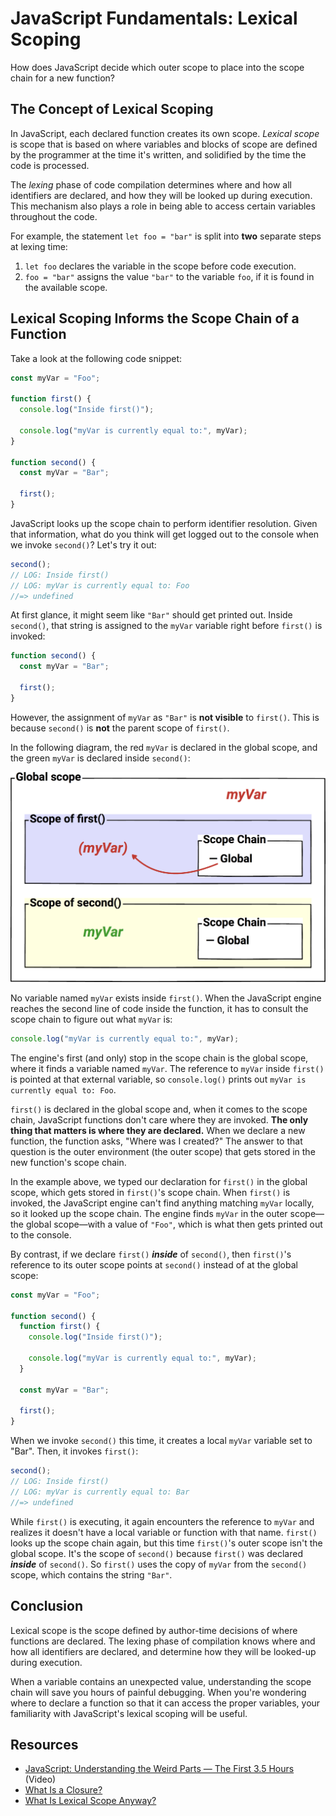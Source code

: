 # JavaScript Fundamentals: Lexical Scoping

How does JavaScript decide which outer scope to place into the scope chain for a new function?

## The Concept of Lexical Scoping

In JavaScript, each declared function creates its own scope. _Lexical scope_ is scope that is based on where variables and blocks of scope are defined by the programmer at the time it's written, and solidified by the time the code is processed.

The _lexing_ phase of code compilation determines where and how all identifiers are declared, and how they will be looked up during execution. This mechanism also plays a role in being able to access certain variables throughout the code.

For example, the statement `let foo = "bar"` is split into **two** separate steps at lexing time:

1. `let foo` declares the variable in the scope before code execution.
2. `foo = "bar"` assigns the value `"bar"` to the variable `foo`, if it is found in the available scope.

## Lexical Scoping Informs the Scope Chain of a Function

Take a look at the following code snippet:

```js
const myVar = "Foo";

function first() {
  console.log("Inside first()");

  console.log("myVar is currently equal to:", myVar);
}

function second() {
  const myVar = "Bar";

  first();
}
```

JavaScript looks up the scope chain to perform identifier resolution. Given that information, what do you think  will get logged out to the console when we invoke `second()`? Let's try it out:

```js
second();
// LOG: Inside first()
// LOG: myVar is currently equal to: Foo
//=> undefined
```

At first glance, it might seem like `"Bar"` should get printed out. Inside `second()`, that string is assigned to the `myVar` variable right before `first()` is invoked:

```js
function second() {
  const myVar = "Bar";

  first();
}
```

However, the assignment of `myVar` as `"Bar"` is **not visible** to `first()`. This is because `second()` is **not** the parent scope of `first()`.

In the following diagram, the red `myVar` is declared in the global scope, and the green `myVar` is declared inside `second()`:

![JavaScript lexical scope](/public/images/front-end-web-programming-in-javascript/lexical-scope.png)

No variable named `myVar` exists inside `first()`. When the JavaScript engine reaches the second line of code inside the function, it has to consult the scope chain to figure out what `myVar` is:

```js
console.log("myVar is currently equal to:", myVar);
```

The engine's first (and only) stop in the scope chain is the global scope, where it finds a variable named `myVar`. The reference to `myVar` inside `first()` is pointed at that external variable, so `console.log()` prints out `myVar is currently equal to: Foo`.

`first()` is declared in the global scope and, when it comes to the scope chain, JavaScript functions don't care where they are invoked. **The only thing that matters is where they are declared.** When we declare a new function, the function asks, "Where was I created?" The answer to that question is the outer environment (the outer scope) that gets stored in the new function's scope chain.

In the example above, we typed our declaration for `first()` in the global scope, which gets stored in `first()`'s scope chain. When `first()` is invoked, the JavaScript engine can't find anything matching `myVar` locally, so it looked up the scope chain. The engine finds `myVar` in the outer scope—the global scope—with a value of `"Foo"`, which is what then gets printed out to the console.

By contrast, if we declare `first()` **_inside_** of `second()`, then `first()`'s reference to its outer scope points at `second()` instead of at the global scope:

```js
const myVar = "Foo";

function second() {
  function first() {
    console.log("Inside first()");

    console.log("myVar is currently equal to:", myVar);
  }

  const myVar = "Bar";

  first();
}
```

When we invoke `second()` this time, it creates a local `myVar` variable set to "Bar". Then, it invokes `first()`:

```js
second();
// LOG: Inside first()
// LOG: myVar is currently equal to: Bar
//=> undefined
```

While `first()` is executing, it again encounters the reference to `myVar` and realizes it doesn't have a local variable or function with that name. `first()` looks up the scope chain again, but this time `first()`'s outer scope isn't the global scope. It's the scope of `second()` because `first()` was declared **_inside_** of `second()`. So `first()` uses the copy of `myVar` from the `second()` scope, which contains the string `"Bar"`.

## Conclusion

Lexical scope is the scope defined by author-time decisions of where functions are declared. The lexing phase of compilation knows where and how all identifiers are declared, and determine how they will be looked-up during execution.

When a variable contains an unexpected value, understanding the scope chain will save you hours of painful debugging. When you're wondering where to declare a function so that it can access the proper variables, your familiarity with JavaScript's lexical scoping will be useful.

## Resources

- [JavaScript: Understanding the Weird Parts — The First 3.5 Hours](https://www.youtube.com/watch?v=Bv_5Zv5c-Ts) (Video)
- [What Is a Closure?](https://medium.com/javascript-scene/master-the-javascript-interview-what-is-a-closure-b2f0d2152b36)
- [What Is Lexical Scope Anyway?](http://astronautweb.co/javascript-lexical-scope/)
